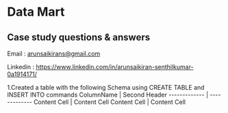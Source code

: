 # Data Mart #
## Case study questions & answers ##
Email : arunsaikirans@gmail.com

Linkedin : https://www.linkedin.com/in/arunsaikiran-senthilkumar-0a1914171/

1.Created a table with the following Schema using CREATE TABLE and INSERT INTO commands
ColumnName  | Second Header
------------- | -------------
Content Cell  | Content Cell
Content Cell  | Content Cell
